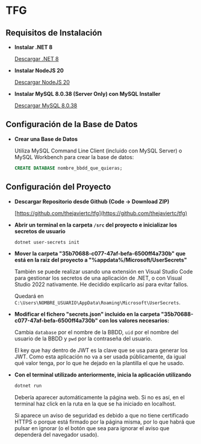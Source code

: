 # TFG

## Requisitos de Instalación

- **Instalar .NET 8**

  [Descargar .NET 8](https://dotnet.microsoft.com/es-es/download/dotnet/thank-you/sdk-8.0.302-windows-x64-installer)

- **Instalar NodeJS 20**

  [Descargar NodeJS 20](https://nodejs.org/dist/v20.15.0/node-v20.15.0-x64.msi)

- **Instalar MySQL 8.0.38 (Server Only) con MySQL Installer**

  [Descargar MySQL 8.0.38](https://dev.mysql.com/get/Downloads/MySQLInstaller/mysql-installer-community-8.0.38.0.msi)

## Configuración de la Base de Datos

- **Crear una Base de Datos**

  Utiliza MySQL Command Line Client (incluido con MySQL Server) o MySQL Workbench para crear la base de datos:

  ```sql
  CREATE DATABASE nombre_bbdd_que_quieras;
  ```

## Configuración del Proyecto

- **Descargar Repositorio desde Github (Code -> Download ZIP)**

  [https://github.com/thejaviertc/tfg](https://github.com/thejaviertc/tfg)

- **Abrir un terminal en la carpeta `/src` del proyecto e inicializar los secretos de usuario**

  ```sh
  dotnet user-secrets init
  ```

- **Mover la carpeta "35b70688-c077-47af-befa-6500ff4a730b" que está en la raíz del proyecto a "%appdata%/Microsoft/UserSecrets"**

  También se puede realizar usando una extensión en Visual Studio Code para gestionar los secretos de una aplicación de .NET, o con Visual Studio 2022 nativamente. He decidido explicarlo así para evitar fallos.

  Quedará en `C:\Users\NOMBRE_USUARIO\AppData\Roaming\Microsoft\UserSecrets`.

- **Modificar el fichero "secrets.json" incluido en la carpeta "35b70688-c077-47af-befa-6500ff4a730b" con los valores necesarios:**

  Cambia `database` por el nombre de la BBDD, `uid` por el nombre del usuario de la BBDD y `pwd` por la contraseña del usuario.

  El key que hay dentro de JWT es la clave que se usa para generar los JWT. Como esta aplicación no va a ser usada públicamente, da igual qué valor tenga, por lo que he dejado en la plantilla el que he usado.

- **Con el terminal utilizado anteriormente, inicia la aplicación utilizando**

  ```sh
  dotnet run
  ```

  Debería aparecer automáticamente la página web. Si no es así, en el terminal haz click en la ruta en la que se ha iniciado en localhost.

  Si aparece un aviso de seguridad es debido a que no tiene certificado HTTPS o porque está firmado por la página misma, por lo que habrá que pulsar en ignorar (o el botón que sea para ignorar el aviso que dependerá del navegador usado).
